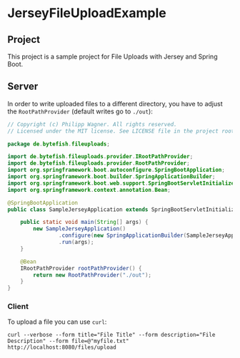 # JerseyFileUploadExample #

## Project ##

This project is a sample project for File Uploads with Jersey and Spring Boot.

## Server ##

In order to write uploaded files to a different directory, you have to adjust the ``RootPathProvider`` (default writes go to ``./out``):

```java
// Copyright (c) Philipp Wagner. All rights reserved.
// Licensed under the MIT license. See LICENSE file in the project root for full license information.

package de.bytefish.fileuploads;

import de.bytefish.fileuploads.provider.IRootPathProvider;
import de.bytefish.fileuploads.provider.RootPathProvider;
import org.springframework.boot.autoconfigure.SpringBootApplication;
import org.springframework.boot.builder.SpringApplicationBuilder;
import org.springframework.boot.web.support.SpringBootServletInitializer;
import org.springframework.context.annotation.Bean;

@SpringBootApplication
public class SampleJerseyApplication extends SpringBootServletInitializer {

    public static void main(String[] args) {
        new SampleJerseyApplication()
                .configure(new SpringApplicationBuilder(SampleJerseyApplication.class))
                .run(args);
    }

    @Bean
    IRootPathProvider rootPathProvider() {
        return new RootPathProvider("./out");
    }
}
```

### Client ###

To upload a file you can use ``curl``:

```
curl --verbose --form title="File Title" --form description="File Description" --form file=@"myfile.txt" http://localhost:8080/files/upload
```
